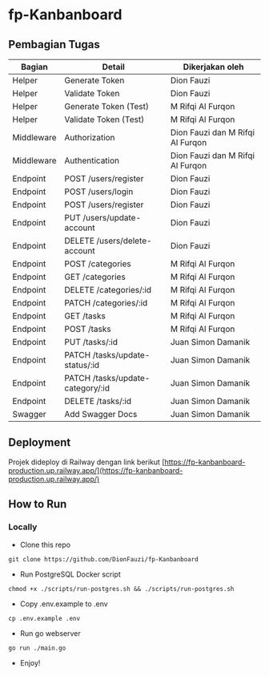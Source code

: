 ﻿# fp-Kanbanboard
 
## Pembagian Tugas

| Bagian     | Detail             | Dikerjakan oleh          |
|------------|--------------------|--------------------------|
| Helper     | Generate Token     | Dion Fauzi |
| Helper     | Validate Token     | Dion Fauzi |
| Helper     | Generate Token (Test)     | M Rifqi Al Furqon |
| Helper     | Validate Token (Test)     | M Rifqi Al Furqon |
| Middleware | Authorization      | Dion Fauzi dan M Rifqi Al Furqon |
| Middleware | Authentication      | Dion Fauzi dan M Rifqi Al Furqon |
| Endpoint   | POST /users/register         | Dion Fauzi |
| Endpoint   | POST /users/login         | Dion Fauzi |
| Endpoint   | POST /users/register         | Dion Fauzi |
| Endpoint   | PUT /users/update-account         | Dion Fauzi |
| Endpoint   | DELETE /users/delete-account         | Dion Fauzi |
| Endpoint   | POST /categories         | M Rifqi Al Furqon |
| Endpoint   | GET /categories         | M Rifqi Al Furqon |
| Endpoint   | DELETE /categories/:id         | M Rifqi Al Furqon |
| Endpoint   | PATCH /categories/:id         | M Rifqi Al Furqon |
| Endpoint   | GET /tasks         | M Rifqi Al Furqon |
| Endpoint   | POST /tasks         | M Rifqi Al Furqon |
| Endpoint   | PUT /tasks/:id         | Juan Simon Damanik |
| Endpoint   | PATCH /tasks/update-status/:id         | Juan Simon Damanik |
| Endpoint   | PATCH /tasks/update-category/:id         | Juan Simon Damanik |
| Endpoint   | DELETE /tasks/:id         | Juan Simon Damanik |
| Swagger   | Add Swagger Docs    | Juan Simon Damanik |

## Deployment
Projek dideploy di Railway dengan link berikut [https://fp-kanbanboard-production.up.railway.app/](https://fp-kanbanboard-production.up.railway.app/)

## How to Run
### Locally
- Clone this repo
```
git clone https://github.com/DionFauzi/fp-Kanbanboard
```
- Run PostgreSQL Docker script
```
chmod +x ./scripts/run-postgres.sh && ./scripts/run-postgres.sh
```
- Copy .env.example to .env
```
cp .env.example .env
```
- Run go webserver
```
go run ./main.go
```
- Enjoy!

